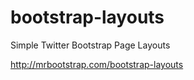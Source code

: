 bootstrap-layouts
=================

Simple Twitter Bootstrap Page Layouts

http://mrbootstrap.com/bootstrap-layouts
